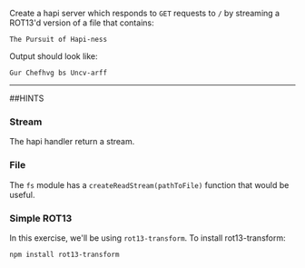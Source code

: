 Create a hapi server which responds to `GET` requests to `/` by streaming a
ROT13'd version of a file that contains:

```
The Pursuit of Hapi-ness
```

Output should look like:

```
Gur Chefhvg bs Uncv-arff
```

-----------------------------------------------------------------
##HINTS

### Stream

The hapi handler return a stream.

### File

The `fs` module has a `createReadStream(pathToFile)` function that would be useful.

### Simple ROT13

In this exercise, we'll be using `rot13-transform`. To install rot13-transform:

```sh
npm install rot13-transform
```
